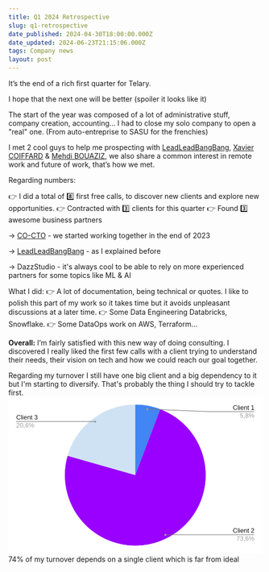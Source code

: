```yaml
---
title: Q1 2024 Retrospective
slug: q1-retrospective
date_published: 2024-04-30T18:00:00.000Z
date_updated: 2024-06-23T21:15:06.000Z
tags: Company news
layout: post
---
```


It’s the end of a rich first quarter for Telary.

I hope that the next one will be better (spoiler it looks like it)

The start of the year was composed of a lot of administrative stuff, company creation, accounting… I had to close my solo company to open a "real" one. (From auto-entreprise to SASU for the frenchies)

I met 2 cool guys to help me prospecting with [LeadLeadBangBang](https://www.linkedin.com/company/leadleadbangbang/), [Xavier COIFFARD](https://www.linkedin.com/in/xaviercoiffard/) & [Mehdi BOUAZIZ](https://www.linkedin.com/in/bouaziz-mehdi/), we also share a common interest in remote work and future of work, that’s how we met.

Regarding numbers:

👉 I did a total of 8️⃣ first free calls, to discover new clients and explore new opportunities.
👉 Contracted with 3️⃣ clients for this quarter
👉 Found 3️⃣ awesome business partners

→ [CO-CTO](https://www.linkedin.com/company/co-cto/) - we started working together in the end of 2023

→ [LeadLeadBangBang](https://www.linkedin.com/company/leadleadbangbang/) - as I explained before

→ DazzStudio - it's always cool to be able to rely on more experienced partners for some topics like ML & AI

What I did:
👉 A lot of documentation, being technical or quotes. I like to polish this part of my work so it takes time but it avoids unpleasant discussions at a later time.
👉 Some Data Engineering Databricks, Snowflake.
👉 Some DataOps work on AWS, Terraform…

**Overall:** I’m fairly satisfied with this new way of doing consulting. I discovered I really liked the first few calls with a client trying to understand their needs, their vision on tech and how we could reach our goal together.

Regarding my turnover I still have one big client and a big dependency to it but I'm starting to diversify. That's probably the thing I should try to tackle first.
![](/assets/img/2024/06/data-src-image-a0d735a9-2a01-4b9e-a78f-e9515f19b9fd.png)74% of my turnover depends on a single client which is far from ideal
